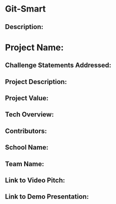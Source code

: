 # Git-Smart

## Description:

# Project Name:

## Challenge Statements Addressed:

## Project Description:

## Project Value:

## Tech Overview:

## Contributors:

## School Name:

## Team Name:

## Link to Video Pitch:

## Link to Demo Presentation:
